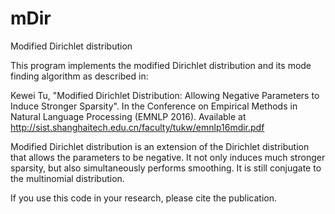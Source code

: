 # mDir
Modified Dirichlet distribution

This program implements the modified Dirichlet distribution and its mode finding algorithm as described in:

Kewei Tu, "Modified Dirichlet Distribution: Allowing Negative Parameters to Induce Stronger Sparsity". In the Conference on Empirical Methods in Natural Language Processing (EMNLP 2016). 
Available at http://sist.shanghaitech.edu.cn/faculty/tukw/emnlp16mdir.pdf

Modified Dirichlet distribution is an extension of the Dirichlet distribution that allows the parameters to be negative. It not only induces much stronger sparsity, but also simultaneously performs smoothing. It is still conjugate to the multinomial distribution.

If you use this code in your research, please cite the publication.
